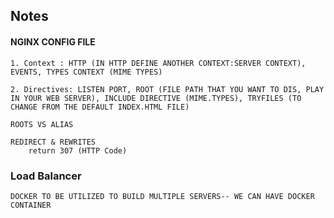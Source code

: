 ## Notes
#### NGINX CONFIG FILE
    1. Context : HTTP (IN HTTP DEFINE ANOTHER CONTEXT:SERVER CONTEXT), EVENTS, TYPES CONTEXT (MIME TYPES) 

    2. Directives: LISTEN PORT, ROOT (FILE PATH THAT YOU WANT TO DIS, PLAY IN YOUR WEB SERVER), INCLUDE DIRECTIVE (MIME.TYPES), TRYFILES (TO CHANGE FROM THE DEFAULT INDEX.HTML FILE)

    ROOTS VS ALIAS

    REDIRECT & REWRITES
        return 307 (HTTP Code)

### Load Balancer
    DOCKER TO BE UTILIZED TO BUILD MULTIPLE SERVERS-- WE CAN HAVE DOCKER CONTAINER
